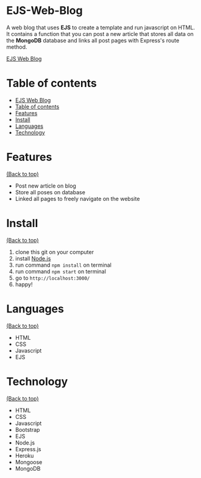 <!-- Add banner here -->

# EJS-Web-Blog
<!-- Describe your project in brief -->
A web blog that uses **EJS** to create a template and run javascript on HTML. It contains a function that you can post a new article that stores all data on the **MongoDB** database and links all post pages with Express's route method.

[EJS Web Blog](https://thasup-ejs-web-blog.herokuapp.com/)

# Table of contents

- [EJS Web Blog](#ejs-web-blog)
- [Table of contents](#table-of-contents)
- [Features](#features)
- [Install](#install)
- [Languages](#languages)
- [Technology](#technology)

# Features
[(Back to top)](#table-of-contents)

- Post new article on blog
- Store all poses on database
- Linked all pages to freely navigate on the website

# Install
[(Back to top)](#table-of-contents)

1. clone this git on your computer
2. install [Node.js](https://nodejs.org/en/) 
3. run command `npm install` on terminal
4. run command `npm start` on terminal
5. go to `http://localhost:3000/`
6. happy!

# Languages
[(Back to top)](#table-of-contents)

- HTML
- CSS
- Javascript
- EJS

# Technology
[(Back to top)](#table-of-contents)

- HTML
- CSS
- Javascript
- Bootstrap
- EJS
- Node.js
- Express.js
- Heroku
- Mongoose
- MongoDB
